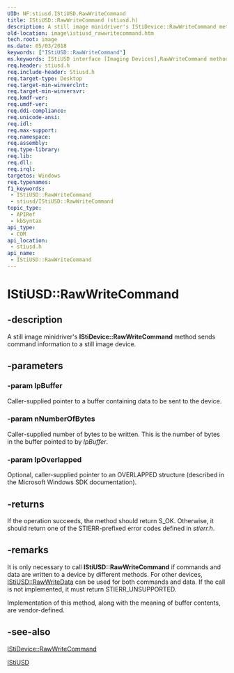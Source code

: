 ```yaml
---
UID: NF:stiusd.IStiUSD.RawWriteCommand
title: IStiUSD::RawWriteCommand (stiusd.h)
description: A still image minidriver's IStiDevice::RawWriteCommand method sends command information to a still image device.
old-location: image\istiusd_rawwritecommand.htm
tech.root: image
ms.date: 05/03/2018
keywords: ["IStiUSD::RawWriteCommand"]
ms.keywords: IStiUSD interface [Imaging Devices],RawWriteCommand method, IStiUSD.RawWriteCommand, IStiUSD::RawWriteCommand, RawWriteCommand, RawWriteCommand method [Imaging Devices], RawWriteCommand method [Imaging Devices],IStiUSD interface, image.istiusd_rawwritecommand, stifnc_508a67c1-4f4f-4324-bbb4-fc095fa023c4.xml, stiusd/IStiUSD::RawWriteCommand
req.header: stiusd.h
req.include-header: Stiusd.h
req.target-type: Desktop
req.target-min-winverclnt: 
req.target-min-winversvr: 
req.kmdf-ver: 
req.umdf-ver: 
req.ddi-compliance: 
req.unicode-ansi: 
req.idl: 
req.max-support: 
req.namespace: 
req.assembly: 
req.type-library: 
req.lib: 
req.dll: 
req.irql: 
targetos: Windows
req.typenames: 
f1_keywords:
 - IStiUSD::RawWriteCommand
 - stiusd/IStiUSD::RawWriteCommand
topic_type:
 - APIRef
 - kbSyntax
api_type:
 - COM
api_location:
 - stiusd.h
api_name:
 - IStiUSD::RawWriteCommand
---
```


# IStiUSD::RawWriteCommand


## -description

A still image minidriver's <b>IStiDevice::RawWriteCommand</b> method sends command information to a still image device.

## -parameters

### -param lpBuffer

Caller-supplied pointer to a buffer containing data to be sent to the device.

### -param nNumberOfBytes

Caller-supplied number of bytes to be written. This is the number of bytes in the buffer pointed to by <i>lpBuffer</i>.

### -param lpOverlapped

Optional, caller-supplied pointer to an OVERLAPPED structure (described in the Microsoft Windows SDK documentation).

## -returns

If the operation succeeds, the method should return S_OK. Otherwise, it should return one of the STIERR-prefixed error codes defined in <i>stierr.h</i>.

## -remarks

It is only necessary to call <b>IStiUSD::RawWriteCommand</b> if commands and data are written to a device by different methods. For other devices, <a href="/windows-hardware/drivers/ddi/stiusd/nf-stiusd-istiusd-rawwritedata">IStiUSD::RawWriteData</a> can be used for both commands and data. If the call is not implemented, it must return STIERR_UNSUPPORTED.

Implementation of this method, along with the meaning of buffer contents, are vendor-defined.

## -see-also

<a href="/windows-hardware/drivers/ddi/sti/nf-sti-istidevice-rawwritecommand">IStiDevice::RawWriteCommand</a>



<a href="/windows-hardware/drivers/ddi/_image/index">IStiUSD</a>

